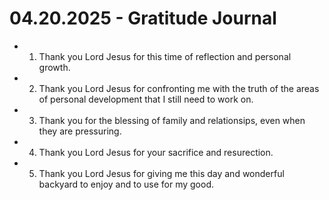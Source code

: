 # 04.20.2025 - Gratitude Journal

- 1. Thank you Lord Jesus for this time of reflection and personal growth.
- 2. Thank you Lord Jesus for confronting me with the truth of the areas of personal
development that I still need to work on.
- 3. Thank you for the blessing of family and relationsips, even when they are pressuring.
- 4. Thank you Lord Jesus for your sacrifice and resurection.
- 5. Thank you Lord Jesus for giving me this day and wonderful backyard to enjoy and 
to use for my good.
